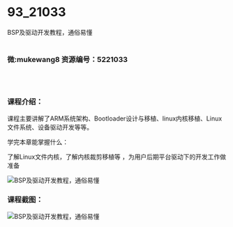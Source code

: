 # 93_21033
BSP及驱动开发教程，通俗易懂
<br/></br>
<h3>微:mukewang8 资源编号：5221033</h3>
<br/></br>
<h3>课程介绍：</h3>
<p>课程主要讲解了ARM系统架构、Bootloader设计与移植、linux内核移植、Linux文件系统、设备<a title="查看与 驱动开发 相关的文章" target="_blank">驱动开发</a>等等。</p>
<p>学完本章能掌握什么：</p>
<p>了解Linux文件内核，了解内核裁剪移植等 ，为用户后期平台驱动下的开发工作做准备</p>
<p><img src="https://www.ko996.com/wp-content/uploads/img/2021/09/1-19-300x164.png" alt="BSP及驱动开发教程，通俗易懂"></p>
<div class="info-desc">
<h3>课程截图：</h3>
<p><img src="https://www.ko996.com/wp-content/uploads/img/2021/09/2-17.png" alt="BSP及驱动开发教程，通俗易懂"></p>


			
</div>
